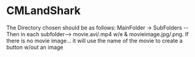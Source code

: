 # CMLandShark
The Directory chosen should be as follows:
MainFolder -> SubFolders --Then in each subfolder--> movie.avi/.mp4 w/e & movieimage.jpg/.png. If there is no movie image... it will use the name of the movie to create a button w/out an image
